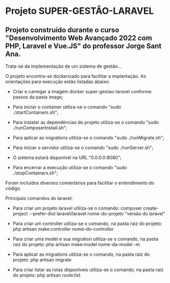 # Projeto SUPER-GESTÃO-LARAVEL

## Projeto construído durante o curso "Desenvolvimento Web Avançado 2022 com PHP, Laravel e Vue.JS" do professor Jorge Sant Ana.

Trata-se da implementação de um sistema de gestão...

O projeto encontra-se dockerizado para facilitar a implantação. As orientações para execução estão listadas abaixo:

- Criar e carregar a imagem docker super-gestao-laravel conforme passos da pasta image;

- Para iniciar o container utiliza-se o comando "sudo ./startContainers.sh";

- Para instalar as dependências do projeto utiliza-se o comando "sudo ./runComposerInstall.sh";

- Para aplicar as migrations utiliza-se o comando "sudo ./runMigrate.sh";

- Para iniciar o servidor utiliza-se o comando "sudo ./runServer.sh";

- O sistema estará disponível na URL "0.0.0.0:8080";




- Para encerrar a execução utiliza-se o comando "sudo ./stopContainers.sh";

Foram incluídos diversos comentários para facilitar o entendimento do código.


Principais comandos do laravel:

- Para criar um projeto laravel utiliza-se o comando: composer create-project --prefer-dist laravel/laravel nome-do-projeto "versão do laravel"

- Para criar um controller utiliza-se o comando, na pasta raiz do projeto: php artisan make:controller nome-do-controller

- Para criar uma model e sua migration utiliza-se o comando, na pasta raiz do projeto: php artisan make:model nome-da-model -m

- Para aplicar as migrations utiliza-se o comando, na pasta raiz do projeto: php artisan migrate

- Para criar listar as rotas disponíveis utiliza-se o comando, na pasta raiz do projeto: php artisan route:list


